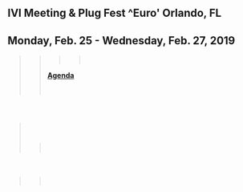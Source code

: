 <div id="rightCol0">

<div data-align="center">

## IVI Meeting & Plug Fest ^Euro' Orlando, FL

## Monday, Feb. 25 - Wednesday, Feb. 27, 2019

</div>

> > > >  
> > 
> > **[Agenda](Feb%202019%20Agenda%20-%20IVIrev.1.docx)**
> > 
> >  

####  

>  
> 
> > ###  
> > 
> > > 

 

> >  

####  

#### 

####  

 

</div>
